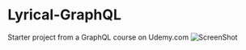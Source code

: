 # Lyrical-GraphQL
Starter project from a GraphQL course on Udemy.com
![ScreenShot](/P:8-OC/image/screen1.png)
